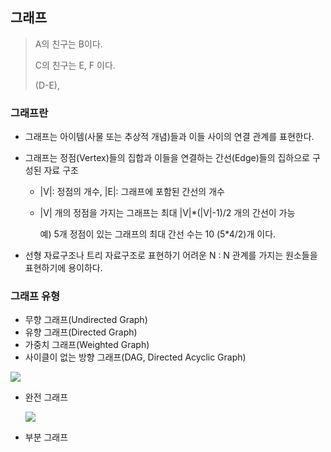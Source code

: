 ## 그래프

> A의 친구는 B이다.
>
> C의 친구는 E, F 이다.
>
> (D-E), 

### 그래프란

- 그래프는 아이템(사물 또는 추상적 개념)들과 이들 사이의 연결 관계를 표현한다.

- 그래프는 정점(Vertex)들의 집합과 이들을 연결하는 간선(Edge)들의 집하으로 구성된 자료 구조

  - |V|: 정점의 개수, |E|: 그래프에 포함된 간선의 개수

  - |V| 개의 정점을 가지는 그래프는 최대 |V|*(|V|-1)/2 개의 간선이 가능

    예) 5개 정점이 있는 그래프의 최대 간선 수는 10 (5*4/2)개 이다.

- 선형 자료구조나 트리 자료구조로 표현하기 어려운 N : N 관계를 가지는 원소들을 표현하기에 용이하다.



### 그래프 유형

- 무향 그래프(Undirected Graph)
- 유향 그래프(Directed Graph)
- 가중치 그래프(Weighted Graph)
- 사이클이 없는 방향 그래프(DAG, Directed Acyclic Graph)

![](C:\Users\student\Desktop\github\TIL\Algorithm\markdown\asset\그래프\그래프유형.PNG)

- 완전 그래프

  ![](C:\Users\student\Desktop\github\TIL\Algorithm\markdown\asset\그래프\완전그래프.PNG)

- 부분 그래프